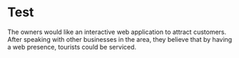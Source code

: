 # Test
The owners would like an interactive web application to attract customers. After speaking with other businesses in the area, they believe that by having a web presence, tourists could be serviced. 
